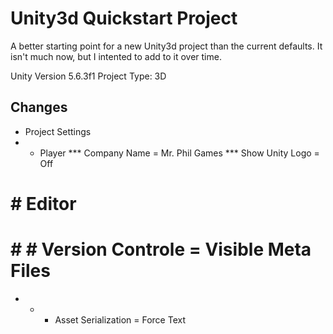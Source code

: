 # Unity3d Quickstart Project

A better starting point for a new Unity3d project than the current defaults.  It isn't much now, but I intented to add to it over time.

Unity Version 5.6.3f1
Project Type: 3D

## Changes

* Project Settings
* * Player
*** Company Name = Mr. Phil Games
*** Show Unity Logo = Off
# # Editor
# # # Version Controle = Visible Meta Files
* * * Asset Serialization = Force Text
